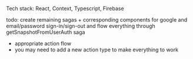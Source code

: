 Tech stack:
React, Context, Typescript, Firebase

todo:
create remaining sagas + corresponding components for google
and email/password sign-in/sign-out
and flow everything through getSnapshotFromUserAuth saga

+ appropriate action flow
+ you may need to add a new action type to make everything to work